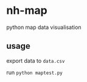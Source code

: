 # nh-map
python map data visualisation

## usage
export data to `data.csv`

run `python maptest.py`
